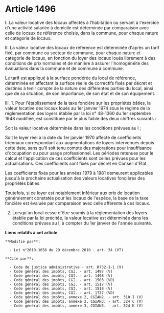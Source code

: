 # Article 1496

I. La valeur locative des locaux affectés à l'habitation ou servant à l'exercice d'une activité salariée à domicile  est
déterminée par comparaison avec celle de locaux de référence choisis, dans la commune, pour chaque nature et catégorie de
locaux.

II. La valeur locative des locaux de référence est déterminée d'après un tarif fixé, par commune ou secteur de commune, pour
chaque nature et catégorie de locaux, en fonction du loyer des locaux loués librement à des conditions de prix normales et de
manière à assurer l'homogénéité des évaluations dans la commune et de commune à commune.

Le tarif est appliqué à la surface pondérée du local de référence, déterminée en affectant la surface réelle de correctifs
fixés par décret et destinés à tenir compte de la nature des différentes parties du local, ainsi que de sa situation, de son
importance, de son état et de son équipement.

III. 1. Pour l'établissement de la taxe foncière sur les propriétés bâties, la valeur locative des locaux loués au 1er
janvier 1974 sous le régime de la réglementation des loyers établie par la loi n° 48-1360 du 1er septembre 1948 modifiée, est
constituée par le plus faible des deux chiffres suivants :

Soit la valeur locative déterminée dans les conditions prévues au I ;

Soit le loyer réel à la date du 1er janvier 1970 affecté de coefficients triennaux correspondant aux augmentations de loyers
intervenues depuis cette date, sans qu'il soit tenu compte des majorations pour insuffisance d'occupation ou pour usage
professionnel. Les périodes retenues pour le calcul et l'application de ces coefficients sont celles prévues pour les
actualisations. Ces coefficients sont fixés par décret en Conseil d'Etat.

Les coefficients fixés pour les années 1979 à 1981 demeurent applicables jusqu'à la prochaine actualisation des valeurs
locatives foncières des propriétés bâties.

Toutefois, si ce loyer est notablement inférieur aux prix de location généralement constatés pour les locaux de l'espèce, la
base de la taxe foncière est évaluée par comparaison avec celle afférente à ces locaux.

2.  Lorsqu'un local cesse d'être soumis à la réglementation des loyers établie par la loi précitée, la valeur locative est
déterminée dans les conditions prévues au I, à compter du 1er janvier de l'année suivante.

**Liens relatifs à cet article**

	**Modifié par**:

	  - Loi n°2010-1658 du 29 décembre 2010 - art. 34 (VT)

	**Cité par**:

	  - Code de justice administrative - art. R732-1-1 (V)
	  - Code général des impôts, CGI. - art. 1497 (V)
	  - Code général des impôts, CGI. - art. 1498 (V)
	  - Code général des impôts, CGI. - art. 1503 (VD)
	  - Code général des impôts, CGI. - art. 1517 (V)
	  - Code général des impôts, CGI. - art. 1518 (V)
	  - Code général des impôts, CGI. - art. 1727 (VD)
	  - Code général des impôts, annexe 2, CGIAN2. - art. 310 I (V)
	  - Code général des impôts, annexe 3, CGIAN3. - art. 324 C (V)
	  - Code général des impôts, annexe 3, CGIAN3. - art. 324 K (V)
